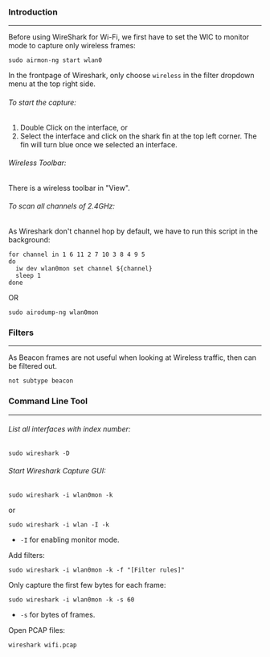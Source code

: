 
### Introduction
---
Before using WireShark for Wi-Fi, we first have to set the WIC to monitor mode to capture only wireless frames:
```
sudo airmon-ng start wlan0
```

In the frontpage of Wireshark, only choose `wireless` in the filter dropdown menu at the top right side.

###### To start the capture:
1. Double Click on the interface, or
2. Select the interface and click on the shark fin at the top left corner. The fin will turn blue once we selected an interface.

###### Wireless Toolbar:
There is a wireless toolbar in "View".


###### To scan all channels of 2.4GHz:
As Wireshark don't channel hop by default, we have to run this script in the background:
```
for channel in 1 6 11 2 7 10 3 8 4 9 5
do
  iw dev wlan0mon set channel ${channel}
  sleep 1
done
```
OR
```
sudo airodump-ng wlan0mon
```


### Filters
---
As Beacon frames are not useful when looking at Wireless traffic, then can be filtered out.
```
not subtype beacon
```

### Command Line Tool
---
###### List all interfaces with index number:
```
sudo wireshark -D
```

###### Start Wireshark Capture GUI:
```
sudo wireshark -i wlan0mon -k
```
or 
```
sudo wireshark -i wlan -I -k
```
- `-I` for enabling monitor mode.

Add filters:
```
sudo wireshark -i wlan0mon -k -f "[Filter rules]"
```

Only capture the first few bytes for each frame:
```
sudo wireshark -i wlan0mon -k -s 60
```
- `-s` for bytes of frames.

Open PCAP files:
```
wireshark wifi.pcap
```
